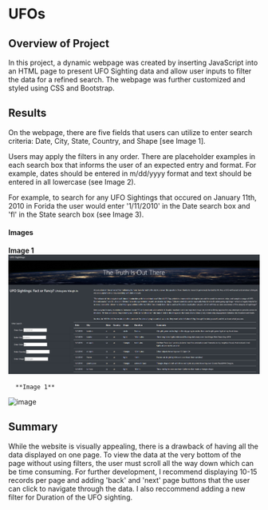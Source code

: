 # UFOs

## Overview of Project
In this project, a dynamic webpage was created by inserting JavaScript into an HTML page to present UFO Sighting data and allow user inputs to filter the data for a refined search. The webpage was further customized and styled using CSS and Bootstrap.  

## Results
On the webpage, there are five fields that users can utilize to enter search criteria: Date, City, State, Country, and Shape [see Image 1]. 

Users may apply the filters in any order. There are placeholder examples in each search box that informs the user of an expected entry and format. For example, dates should be entered in m/dd/yyyy format and text should be entered in all lowercase (see Image 2).   

For example, to search for any UFO Sightings that occured on January 11th, 2010 in Forida the user would enter '1/11/2010' in the Date search box and 'fl' in the State search box (see Image 3). 

#### Images

   **Image 1**
  ![image](https://github.com/lucymccanna/UFOs/blob/ff22d5d55e3e84191928c4e6862170003341c72c/static/images/UFOhomepage.png)
  
      **Image 1**
  ![image]([https://github.com/lucymccanna/UFOs/blob/main/static/images/UFOhomepage.png])


## Summary

While the website is visually appealing, there is a drawback of having all the data displayed on one page. To view the data at the very bottom of the page without using filters, the user must scroll all the way down which can be time consuming. For further development, I recommend displaying 10-15 records per page and adding 'back' and 'next' page buttons that the user can click to navigate through the data. I also reccommend adding a new filter for Duration of the UFO sighting. 
